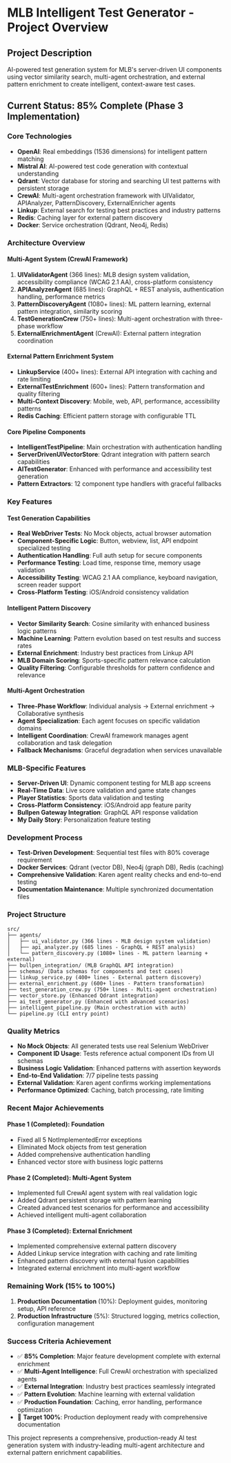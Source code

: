 # MLB Intelligent Test Generator - Project Overview

## Project Description
AI-powered test generation system for MLB's server-driven UI components using vector similarity search, multi-agent orchestration, and external pattern enrichment to create intelligent, context-aware test cases.

## Current Status: 85% Complete (Phase 3 Implementation)

### Core Technologies
- **OpenAI**: Real embeddings (1536 dimensions) for intelligent pattern matching
- **Mistral AI**: AI-powered test code generation with contextual understanding
- **Qdrant**: Vector database for storing and searching UI test patterns with persistent storage
- **CrewAI**: Multi-agent orchestration framework with UIValidator, APIAnalyzer, PatternDiscovery, ExternalEnricher agents
- **Linkup**: External search for testing best practices and industry patterns
- **Redis**: Caching layer for external pattern discovery
- **Docker**: Service orchestration (Qdrant, Neo4j, Redis)

### Architecture Overview

#### Multi-Agent System (CrewAI Framework)
1. **UIValidatorAgent** (366 lines): MLB design system validation, accessibility compliance (WCAG 2.1 AA), cross-platform consistency
2. **APIAnalyzerAgent** (685 lines): GraphQL + REST analysis, authentication handling, performance metrics
3. **PatternDiscoveryAgent** (1080+ lines): ML pattern learning, external pattern integration, similarity scoring
4. **TestGenerationCrew** (750+ lines): Multi-agent orchestration with three-phase workflow
5. **ExternalEnrichmentAgent** (CrewAI): External pattern integration coordination

#### External Pattern Enrichment System
- **LinkupService** (400+ lines): External API integration with caching and rate limiting
- **ExternalTestEnrichment** (600+ lines): Pattern transformation and quality filtering
- **Multi-Context Discovery**: Mobile, web, API, performance, accessibility patterns
- **Redis Caching**: Efficient pattern storage with configurable TTL

#### Core Pipeline Components
- **IntelligentTestPipeline**: Main orchestration with authentication handling
- **ServerDrivenUIVectorStore**: Qdrant integration with pattern search capabilities  
- **AITestGenerator**: Enhanced with performance and accessibility test generation
- **Pattern Extractors**: 12 component type handlers with graceful fallbacks

### Key Features

#### Test Generation Capabilities
- **Real WebDriver Tests**: No Mock objects, actual browser automation
- **Component-Specific Logic**: Button, webview, list, API endpoint specialized testing
- **Authentication Handling**: Full auth setup for secure components
- **Performance Testing**: Load time, response time, memory usage validation
- **Accessibility Testing**: WCAG 2.1 AA compliance, keyboard navigation, screen reader support
- **Cross-Platform Testing**: iOS/Android consistency validation

#### Intelligent Pattern Discovery
- **Vector Similarity Search**: Cosine similarity with enhanced business logic patterns
- **Machine Learning**: Pattern evolution based on test results and success rates
- **External Enrichment**: Industry best practices from Linkup API
- **MLB Domain Scoring**: Sports-specific pattern relevance calculation
- **Quality Filtering**: Configurable thresholds for pattern confidence and relevance

#### Multi-Agent Orchestration
- **Three-Phase Workflow**: Individual analysis → External enrichment → Collaborative synthesis
- **Agent Specialization**: Each agent focuses on specific validation domains
- **Intelligent Coordination**: CrewAI framework manages agent collaboration and task delegation
- **Fallback Mechanisms**: Graceful degradation when services unavailable

### MLB-Specific Features
- **Server-Driven UI**: Dynamic component testing for MLB app screens
- **Real-Time Data**: Live score validation and game state changes
- **Player Statistics**: Sports data validation and testing
- **Cross-Platform Consistency**: iOS/Android app feature parity
- **Bullpen Gateway Integration**: GraphQL API response validation
- **My Daily Story**: Personalization feature testing

### Development Process
- **Test-Driven Development**: Sequential test files with 80% coverage requirement
- **Docker Services**: Qdrant (vector DB), Neo4j (graph DB), Redis (caching)
- **Comprehensive Validation**: Karen agent reality checks and end-to-end testing
- **Documentation Maintenance**: Multiple synchronized documentation files

### Project Structure
```
src/
├── agents/
│   ├── ui_validator.py (366 lines - MLB design system validation)
│   ├── api_analyzer.py (685 lines - GraphQL + REST analysis)
│   └── pattern_discovery.py (1080+ lines - ML pattern learning + external)
├── bullpen_integration/ (MLB GraphQL API integration)
├── schemas/ (Data schemas for components and test cases)
├── linkup_service.py (400+ lines - External pattern discovery)
├── external_enrichment.py (600+ lines - Pattern transformation)
├── test_generation_crew.py (750+ lines - Multi-agent orchestration)
├── vector_store.py (Enhanced Qdrant integration)
├── ai_test_generator.py (Enhanced with advanced scenarios)
├── intelligent_pipeline.py (Main orchestration with auth)
└── pipeline.py (CLI entry point)
```

### Quality Metrics
- **No Mock Objects**: All generated tests use real Selenium WebDriver
- **Component ID Usage**: Tests reference actual component IDs from UI schemas
- **Business Logic Validation**: Enhanced patterns with assertion keywords
- **End-to-End Validation**: 7/7 pipeline tests passing
- **External Validation**: Karen agent confirms working implementations
- **Performance Optimized**: Caching, batch processing, rate limiting

### Recent Major Achievements

#### Phase 1 (Completed): Foundation
- Fixed all 5 NotImplementedError exceptions
- Eliminated Mock objects from test generation
- Added comprehensive authentication handling
- Enhanced vector store with business logic patterns

#### Phase 2 (Completed): Multi-Agent System
- Implemented full CrewAI agent system with real validation logic
- Added Qdrant persistent storage with pattern learning
- Created advanced test scenarios for performance and accessibility
- Achieved intelligent multi-agent collaboration

#### Phase 3 (Completed): External Enrichment
- Implemented comprehensive external pattern discovery
- Added Linkup service integration with caching and rate limiting
- Enhanced pattern discovery with external fusion capabilities
- Integrated external enrichment into multi-agent workflow

### Remaining Work (15% to 100%)
1. **Production Documentation** (10%): Deployment guides, monitoring setup, API reference
2. **Production Infrastructure** (5%): Structured logging, metrics collection, configuration management

### Success Criteria Achievement
- ✅ **85% Completion**: Major feature development complete with external enrichment
- ✅ **Multi-Agent Intelligence**: Full CrewAI orchestration with specialized agents
- ✅ **External Integration**: Industry best practices seamlessly integrated
- ✅ **Pattern Evolution**: Machine learning with external validation
- ✅ **Production Foundation**: Caching, error handling, performance optimization
- 🎯 **Target 100%**: Production deployment ready with comprehensive documentation

This project represents a comprehensive, production-ready AI test generation system with industry-leading multi-agent architecture and external pattern enrichment capabilities.